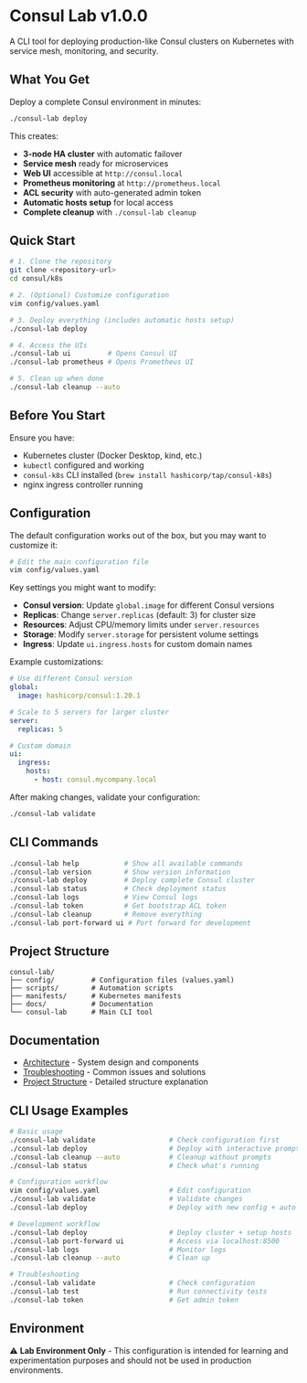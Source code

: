 # Consul Lab v1.0.0

A CLI tool for deploying production-like Consul clusters on Kubernetes with service mesh, monitoring, and security.

## What You Get

Deploy a complete Consul environment in minutes:

```bash
./consul-lab deploy
```

This creates:

- **3-node HA cluster** with automatic failover
- **Service mesh** ready for microservices
- **Web UI** accessible at `http://consul.local`
- **Prometheus monitoring** at `http://prometheus.local`
- **ACL security** with auto-generated admin token
- **Automatic hosts setup** for local access
- **Complete cleanup** with `./consul-lab cleanup`

## Quick Start

```bash
# 1. Clone the repository
git clone <repository-url>
cd consul/k8s

# 2. (Optional) Customize configuration
vim config/values.yaml

# 3. Deploy everything (includes automatic hosts setup)
./consul-lab deploy

# 4. Access the UIs
./consul-lab ui         # Opens Consul UI
./consul-lab prometheus # Opens Prometheus UI

# 5. Clean up when done
./consul-lab cleanup --auto
```

## Before You Start

Ensure you have:

- Kubernetes cluster (Docker Desktop, kind, etc.)
- `kubectl` configured and working
- `consul-k8s` CLI installed (`brew install hashicorp/tap/consul-k8s`)
- nginx ingress controller running

## Configuration

The default configuration works out of the box, but you may want to customize it:

```bash
# Edit the main configuration file
vim config/values.yaml
```

Key settings you might want to modify:

- **Consul version**: Update `global.image` for different Consul versions
- **Replicas**: Change `server.replicas` (default: 3) for cluster size
- **Resources**: Adjust CPU/memory limits under `server.resources`
- **Storage**: Modify `server.storage` for persistent volume settings
- **Ingress**: Update `ui.ingress.hosts` for custom domain names

Example customizations:

```yaml
# Use different Consul version
global:
  image: hashicorp/consul:1.20.1

# Scale to 5 servers for larger cluster
server:
  replicas: 5

# Custom domain
ui:
  ingress:
    hosts:
      - host: consul.mycompany.local
```

After making changes, validate your configuration:

```bash
./consul-lab validate
```

## CLI Commands

```bash
./consul-lab help           # Show all available commands
./consul-lab version        # Show version information
./consul-lab deploy         # Deploy complete Consul cluster
./consul-lab status         # Check deployment status
./consul-lab logs           # View Consul logs
./consul-lab token          # Get bootstrap ACL token
./consul-lab cleanup        # Remove everything
./consul-lab port-forward ui # Port forward for development
```

## Project Structure

```text
consul-lab/
├── config/         # Configuration files (values.yaml)
├── scripts/        # Automation scripts
├── manifests/      # Kubernetes manifests
├── docs/           # Documentation
└── consul-lab      # Main CLI tool
```

## Documentation

- [Architecture](docs/ARCHITECTURE.md) - System design and components
- [Troubleshooting](docs/TROUBLESHOOTING.md) - Common issues and solutions
- [Project Structure](docs/PROJECT_STRUCTURE.md) - Detailed structure explanation

## CLI Usage Examples

```bash
# Basic usage
./consul-lab validate                  # Check configuration first
./consul-lab deploy                    # Deploy with interactive prompts + auto hosts setup
./consul-lab cleanup --auto            # Cleanup without prompts
./consul-lab status                    # Check what's running

# Configuration workflow
vim config/values.yaml                 # Edit configuration
./consul-lab validate                  # Validate changes
./consul-lab deploy                    # Deploy with new config + auto hosts setup

# Development workflow
./consul-lab deploy                    # Deploy cluster + setup hosts
./consul-lab port-forward ui           # Access via localhost:8500
./consul-lab logs                      # Monitor logs
./consul-lab cleanup --auto            # Clean up

# Troubleshooting
./consul-lab validate                  # Check configuration
./consul-lab test                      # Run connectivity tests
./consul-lab token                     # Get admin token
```

## Environment

⚠️ **Lab Environment Only** - This configuration is intended for learning and experimentation purposes and should not be used in production environments.
